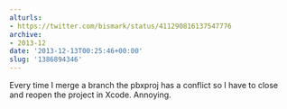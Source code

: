 ```yaml
---
alturls:
- https://twitter.com/bismark/status/411290816137547776
archive:
- 2013-12
date: '2013-12-13T00:25:46+00:00'
slug: '1386894346'
---
```


Every time I merge a branch the pbxproj has a conflict so I have to close and reopen the project in Xcode. Annoying.

